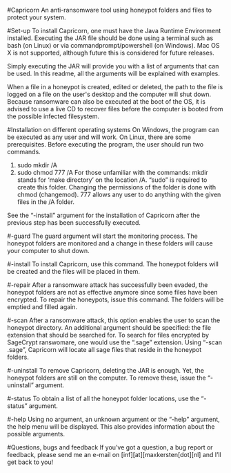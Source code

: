 #Capricorn
An anti-ransomware tool using honeypot folders and files to protect your system.

#Set-up
To install Capricorn, one must have the Java Runtime Environment installed. Executing the JAR file should be done using a terminal such as bash (on Linux) or via commandprompt/powershell (on Windows). Mac OS X is not supported, although future this is considered for future releases.

Simply executing the JAR will provide you with a list of arguments that can be used. In this readme, all the arguments will be explained with examples.

When a file in a honeypot is created, edited or deleted, the path to the file is logged on a file on the user's desktop and the computer will shut down. Because ransomware can also be executed at the boot of the OS, it is advised to use a live CD to recover files before the computer is booted from the possible infected filesystem.

#Installation on different operating systems
On Windows, the program can be executed as any user and will work. On Linux, there are some prerequisites.
Before executing the program, the user should run two commands.

1.	sudo mkdir /A
2.	sudo chmod 777 /A 
For those unfamiliar with the commands: mkdir stands for ‘make directory’ on the location /A. “sudo” is required to create this folder. Changing the permissions of the folder is done with chmod (changemod).  777 allows any user to do anything with the given files in the /A folder.

See the “-install” argument for the installation of Capricorn after the previous step has been successfully executed.

#-guard
The guard argument will start the monitoring process. The honeypot folders are monitored and a change in these folders will cause your computer to shut down.

#-install
To install Capricorn, use this command. The honeypot folders will be created and the files will be placed in them.

#-repair
After a ransomware attack has successfully been evaded, the honeypot folders are not as effective anymore since some files have been encrypted. To repair the honeypots, issue this command. The folders will be emptied and filled again.

#-scan
After a ransomware attack, this option enables the user to scan the honeypot directory. An additional argument should be specified: the file extension that should be searched for. To search for files encrypted by SageCrypt ranswomare, one would use the “.sage” extension. Using “-scan .sage”, Capricorn will locate all sage files that reside in the honeypot folders.

#-uninstall
To remove Capricorn, deleting the JAR is enough. Yet, the honeypot folders are still on the computer. To remove these, issue the “-uninstall” argument.

#-status
To obtain a list of all the honeypot folder locations, use the “-status” argument.

#-help
Using no argument, an unknown argument or the “-help” argument, the help menu will be displayed. This also provides information about the possible arguments.

#Questions, bugs and feedback
If you’ve got a question, a bug report or feedback, please send me an e-mail on [inf][at][maxkersten[dot][nl] and I’ll get back to you! 
